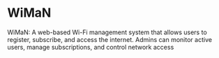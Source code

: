 # WiMaN
WiMaN: A web-based Wi-Fi management system that allows users to register, subscribe, and access the internet. Admins can monitor active users, manage subscriptions, and control network access
